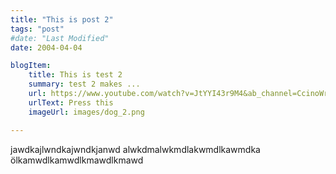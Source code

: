 ```yaml
---
title: "This is post 2"
tags: "post"
#date: "Last Modified"
date: 2004-04-04

blogItem:
    title: This is test 2  
    summary: test 2 makes ...
    url: https://www.youtube.com/watch?v=JtYYI43r9M4&ab_channel=CcinoWrath
    urlText: Press this  
    imageUrl: images/dog_2.png

---
```


jawdkajlwndkajwndkjanwd
alwkdmalwkmdlakwmdlkawmdka
ölkamwdlkamwdlkmawdlkmawd